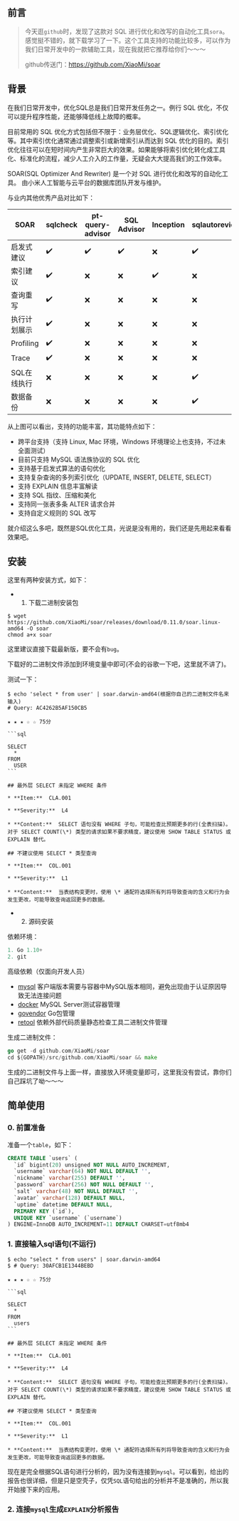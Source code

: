 ## 前言

> 今天逛`github`时，发现了这款对 SQL 进行优化和改写的自动化工具`sora`。感觉挺不错的，就下载学习了一下。这个工具支持的功能比较多，可以作为我们日常开发中的一款辅助工具，现在我就把它推荐给你们～～～
>
> github传送门：https://github.com/XiaoMi/soar



## 背景

在我们日常开发中，优化SQL总是我们日常开发任务之一。例行 SQL 优化，不仅可以提升程序性能，还能够降低线上故障的概率。

目前常用的 SQL 优化方式包括但不限于：业务层优化、SQL逻辑优化、索引优化等。其中索引优化通常通过调整索引或新增索引从而达到 SQL 优化的目的。索引优化往往可以在短时间内产生非常巨大的效果。如果能够将索引优化转化成工具化、标准化的流程，减少人工介入的工作量，无疑会大大提高我们的工作效率。

SOAR(SQL Optimizer And Rewriter) 是一个对 SQL 进行优化和改写的自动化工具。 由小米人工智能与云平台的数据库团队开发与维护。

与业内其他优秀产品对比如下：

| SOAR         | sqlcheck | pt-query-advisor | SQL Advisor | Inception | sqlautoreview |      |
| ------------ | -------- | ---------------- | ----------- | --------- | ------------- | ---- |
| 启发式建议   | ✔️        | ✔️                | ✔️           | ❌         | ✔️             | ✔️    |
| 索引建议     | ✔️        | ❌                | ❌           | ✔️         | ❌             | ✔️    |
| 查询重写     | ✔️        | ❌                | ❌           | ❌         | ❌             | ❌    |
| 执行计划展示 | ✔️        | ❌                | ❌           | ❌         | ❌             | ❌    |
| Profiling    | ✔️        | ❌                | ❌           | ❌         | ❌             | ❌    |
| Trace        | ✔️        | ❌                | ❌           | ❌         | ❌             | ❌    |
| SQL在线执行  | ❌        | ❌                | ❌           | ❌         | ✔️             | ❌    |
| 数据备份     | ❌        | ❌                | ❌           | ❌         | ✔️             | ❌    |

从上图可以看出，支持的功能丰富，其功能特点如下：

- 跨平台支持（支持 Linux, Mac 环境，Windows 环境理论上也支持，不过未全面测试）
- 目前只支持 MySQL 语法族协议的 SQL 优化
- 支持基于启发式算法的语句优化
- 支持复杂查询的多列索引优化（UPDATE, INSERT, DELETE, SELECT）
- 支持 EXPLAIN 信息丰富解读
- 支持 SQL 指纹、压缩和美化
- 支持同一张表多条 ALTER 请求合并
- 支持自定义规则的 SQL 改写

就介绍这么多吧，既然是SQL优化工具，光说是没有用的，我们还是先用起来看看效果吧。



## 安装

这里有两种安装方式，如下：

- 1. 下载二进制安装包

```shell
$ wget https://github.com/XiaoMi/soar/releases/download/0.11.0/soar.linux-amd64 -O soar
chmod a+x soar
```

这里建议直接下载最新版，要不会有`bug`。

下载好的二进制文件添加到环境变量中即可(不会的谷歌一下吧，这里就不讲了)。

测试一下：

```shell
$ echo 'select * from user' | soar.darwin-amd64(根据你自己的二进制文件名来输入)
# Query: AC4262B5AF150CB5

★ ★ ★ ☆ ☆ 75分

​```sql

SELECT
  *
FROM
  USER
​```

## 最外层 SELECT 未指定 WHERE 条件

* **Item:**  CLA.001

* **Severity:**  L4

* **Content:**  SELECT 语句没有 WHERE 子句，可能检查比预期更多的行(全表扫描)。对于 SELECT COUNT(\*) 类型的请求如果不要求精度，建议使用 SHOW TABLE STATUS 或 EXPLAIN 替代。

## 不建议使用 SELECT * 类型查询

* **Item:**  COL.001

* **Severity:**  L1

* **Content:**  当表结构变更时，使用 \* 通配符选择所有列将导致查询的含义和行为会发生更改，可能导致查询返回更多的数据。
```



- 2. 源码安装

依赖环境：

```go
1. Go 1.10+
2. git
```

高级依赖（仅面向开发人员）

- [mysql](https://dev.mysql.com/doc/refman/8.0/en/mysql.html) 客户端版本需要与容器中MySQL版本相同，避免出现由于认证原因导致无法连接问题
- [docker](https://docs.docker.com/engine/reference/commandline/cli/) MySQL Server测试容器管理
- [govendor](https://github.com/kardianos/govendor) Go包管理
- [retool](https://github.com/twitchtv/retool) 依赖外部代码质量静态检查工具二进制文件管理

生成二进制文件：

```go
go get -d github.com/XiaoMi/soar
cd ${GOPATH}/src/github.com/XiaoMi/soar && make
```

生成的二进制文件与上面一样，直接放入环境变量即可，这里我没有尝试，靠你们自己踩坑了呦～～～



## 简单使用

### 0. 前置准备

准备一个`table`，如下：

```sql
CREATE TABLE `users` (
  `id` bigint(20) unsigned NOT NULL AUTO_INCREMENT,
  `username` varchar(64) NOT NULL DEFAULT '',
  `nickname` varchar(255) DEFAULT '',
  `password` varchar(256) NOT NULL DEFAULT '',
  `salt` varchar(48) NOT NULL DEFAULT '',
  `avatar` varchar(128) DEFAULT NULL,
  `uptime` datetime DEFAULT NULL,
  PRIMARY KEY (`id`),
  UNIQUE KEY `username` (`username`)
) ENGINE=InnoDB AUTO_INCREMENT=11 DEFAULT CHARSET=utf8mb4
```

### 1. 直接输入sql语句(不运行)

```shell
$ echo "select * from users" | soar.darwin-amd64
$ # Query: 30AFCB1E1344BEBD

★ ★ ★ ☆ ☆ 75分

​```sql

SELECT
  *
FROM
  users
​```

## 最外层 SELECT 未指定 WHERE 条件

* **Item:**  CLA.001

* **Severity:**  L4

* **Content:**  SELECT 语句没有 WHERE 子句，可能检查比预期更多的行(全表扫描)。对于 SELECT COUNT(\*) 类型的请求如果不要求精度，建议使用 SHOW TABLE STATUS 或 EXPLAIN 替代。

## 不建议使用 SELECT * 类型查询

* **Item:**  COL.001

* **Severity:**  L1

* **Content:**  当表结构变更时，使用 \* 通配符选择所有列将导致查询的含义和行为会发生更改，可能导致查询返回更多的数据。
```

现在是完全根据SQL语句进行分析的，因为没有连接到`mysql`。可以看到，给出的报告也很详细，但是只是空壳子，仅凭`SQL`语句给出的分析并不是准确的，所以我开始接下来的应用。



### 2. 连接`mysql`生成`EXPLAIN`分析报告

